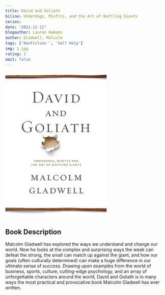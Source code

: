 ```yaml
---
title: David and Goliath
biline: Underdogs, Misfits, and the Art of Battling Giants
series:
date: "2021-11-11"
blogauthor: Lauren Hamann
author: Gladwell, Malcolm
tags: ['Nonfiction ', 'Self Help']
img: 1.jpg
rating: 3
omit: false
---
```


![Book Cover](1.jpg)


## Book Description 

Malcolm Gladwell has explored the ways we understand and change our world. Now he looks at the complex and surprising ways the weak can defeat the strong, the small can match up against the giant, and how our goals (often culturally determined) can make a huge difference in our ultimate sense of success. Drawing upon examples from the world of business, sports, culture, cutting-edge psychology, and an array of unforgettable characters around the world, David and Goliath is in many ways the most practical and provocative book Malcolm Gladwell has ever written.